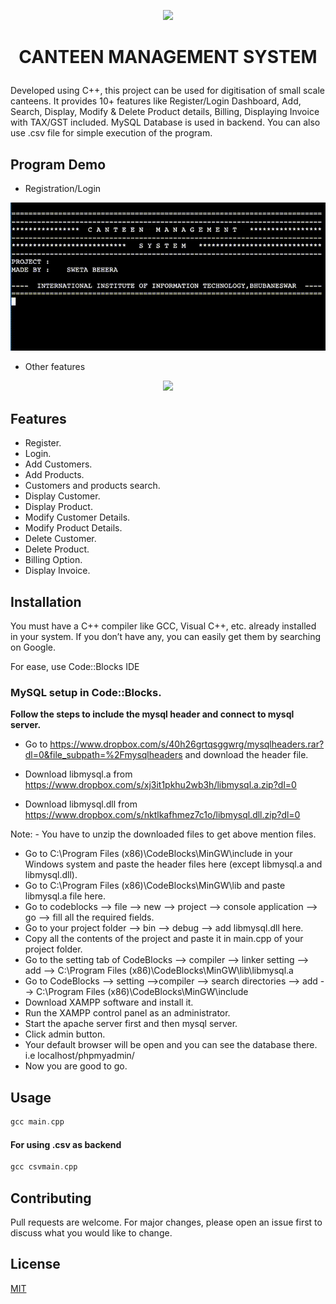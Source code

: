 <p align="center">
  <img  src="https://user-images.githubusercontent.com/31209617/48580549-8816a200-e945-11e8-8814-7e927f7d21d7.png" />
</p>
<h1>
<p align="center"><b>CANTEEN MANAGEMENT SYSTEM</b></p>
</h1>

Developed using C++, this project can be used for digitisation of small scale canteens. It provides 10+ features like Register/Login Dashboard, Add, Search, Display, Modify & Delete Product details, Billing,
Displaying Invoice with TAX/GST included. MySQL Database is used in backend. You can also use .csv file for simple execution of the program. 


## Program Demo

* Registration/Login
<p align="center">
  <img src="https://github.com/swetabehera/Canteen-Management-System/blob/main/Login.gif" />
</p>

* Other features
<p align="center">
  <img src="https://github.com/swetabehera/Canteen-Management-System/blob/main/working.gif" />
</p>

## Features 

* Register.
* Login.
* Add Customers.
* Add Products.
* Customers and products search.
* Display Customer. 
* Display Product.
* Modify Customer Details.
* Modify Product Details.
* Delete Customer.
* Delete Product.
* Billing Option.
* Display Invoice. 

## Installation

You must have a C++ compiler like GCC, Visual C++, etc. already installed in your system. If you don’t have any, you can easily get them by searching on Google.

For ease, use Code::Blocks IDE


### MySQL setup in Code::Blocks.

**Follow the steps to include the mysql header and connect to mysql server.**


*  Go to https://www.dropbox.com/s/40h26grtqsggwrg/mysqlheaders.rar?dl=0&file_subpath=%2Fmysqlheaders and download 
      the header file.
* Download libmysql.a from https://www.dropbox.com/s/xj3it1pkhu2wb3h/libmysql.a.zip?dl=0
      
* Download libmysql.dll from https://www.dropbox.com/s/nktlkafhmez7c1o/libmysql.dll.zip?dl=0
      
Note: - You have to unzip the downloaded files to get above mention files.
*  Go to C:\Program Files (x86)\CodeBlocks\MinGW\include in your Windows system and paste the header files here (except libmysql.a and libmysql.dll).
*  Go to C:\Program Files (x86)\CodeBlocks\MinGW\lib  and paste libmysql.a file here.
*  Go to codeblocks --> file --> new --> project --> console application --> go --> fill all the required fields.
*  Go to your project folder --> bin --> debug --> add libmysql.dll here.
*  Copy all the contents of the project and paste it in main.cpp of your project folder.
*  Go to the setting tab of CodeBlocks --> compiler --> linker setting --> add --> C:\Program Files  (x86)\CodeBlocks\MinGW\lib\libmysql.a
*  Go to CodeBlocks --> setting -->compiler --> search directories --> add --> C:\Program Files (x86)\CodeBlocks\MinGW\include
*  Download XAMPP software and install it.
*  Run the XAMPP control panel as an administrator.
*  Start the apache server first and then mysql server.
*  Click admin button.
*  Your default browser will be open and you can see the database there. i.e localhost/phpmyadmin/
*  Now you are good to go.

## Usage

```cpp
gcc main.cpp
```
#### For using .csv as backend

```cpp
gcc csvmain.cpp
```

## Contributing
Pull requests are welcome. For major changes, please open an issue first to discuss what you would like to change.


## License
[MIT](https://choosealicense.com/licenses/mit/)

